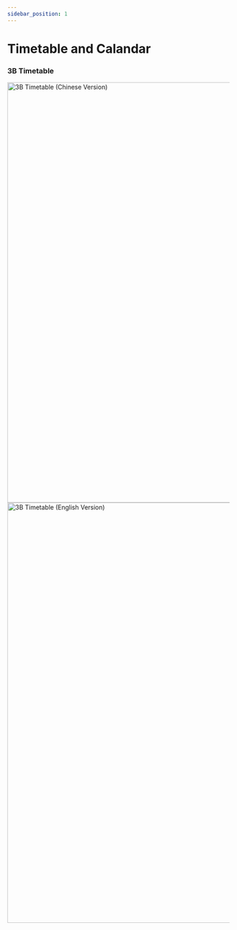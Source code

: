 ```yaml
---
sidebar_position: 1
---
```


# Timetable and Calandar
<h3>3B Timetable</h3>
<img title="3B Timetable (Chinese Version)" src="https://i.postimg.cc/Jr75F6zh/3-B-Timetable-Chi-Version.png" width="1500" height="953"></img>
<br/><img title="3B Timetable (English Version)" src="https://i.postimg.cc/tqrNG3sN/3-B-Timetable-Eng-Version.jpg"width="1500" height="953"></img>